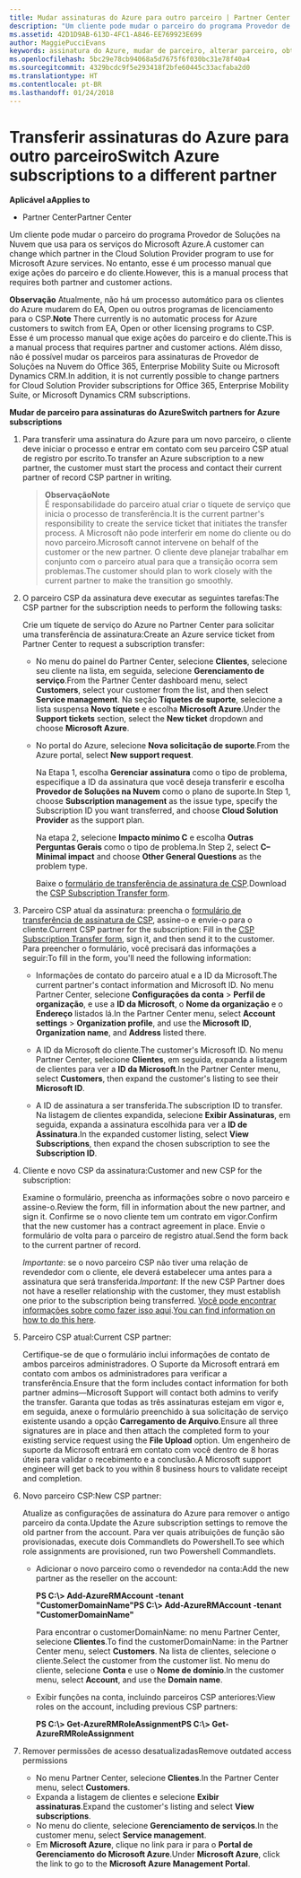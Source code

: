 ```yaml
---
title: Mudar assinaturas do Azure para outro parceiro | Partner Center
description: "Um cliente pode mudar o parceiro do programa Provedor de Soluções na Nuvem que usa para os serviços do Microsoft Azure. No entanto, esse é um processo manual que exige ações do parceiro e do cliente."
ms.assetid: 42D1D9AB-613D-4FC1-A846-EE769923E699
author: MaggiePucciEvans
keywords: assinatura do Azure, mudar de parceiro, alterar parceiro, obter novo parceiro, outro parceiro
ms.openlocfilehash: 5bc29e78cb94068a5d7675f6f030bc31e78f40a4
ms.sourcegitcommit: 4329bcdc9f5e293418f2bfe60445c33acfaba2d0
ms.translationtype: HT
ms.contentlocale: pt-BR
ms.lasthandoff: 01/24/2018
---
```

# <a name="switch-azure-subscriptions-to-a-different-partner"></a><span data-ttu-id="da932-105">Transferir assinaturas do Azure para outro parceiro</span><span class="sxs-lookup"><span data-stu-id="da932-105">Switch Azure subscriptions to a different partner</span></span>

**<span data-ttu-id="da932-106">Aplicável a</span><span class="sxs-lookup"><span data-stu-id="da932-106">Applies to</span></span>**

-  <span data-ttu-id="da932-107">Partner Center</span><span class="sxs-lookup"><span data-stu-id="da932-107">Partner Center</span></span>

<span data-ttu-id="da932-108">Um cliente pode mudar o parceiro do programa Provedor de Soluções na Nuvem que usa para os serviços do Microsoft Azure.</span><span class="sxs-lookup"><span data-stu-id="da932-108">A customer can change which partner in the Cloud Solution Provider program to use for Microsoft Azure services.</span></span> <span data-ttu-id="da932-109">No entanto, esse é um processo manual que exige ações do parceiro e do cliente.</span><span class="sxs-lookup"><span data-stu-id="da932-109">However, this is a manual process that requires both partner and customer actions.</span></span>

<span data-ttu-id="da932-110">**Observação**  Atualmente, não há um processo automático para os clientes do Azure mudarem do EA, Open ou outros programas de licenciamento para o CSP.</span><span class="sxs-lookup"><span data-stu-id="da932-110">**Note**  There currently is no automatic process for Azure customers to switch from EA, Open or other licensing programs to CSP.</span></span> <span data-ttu-id="da932-111">Esse é um processo manual que exige ações do parceiro e do cliente.</span><span class="sxs-lookup"><span data-stu-id="da932-111">This is a manual process that requires partner and customer actions.</span></span> <span data-ttu-id="da932-112">Além disso, não é possível mudar os parceiros para assinaturas de Provedor de Soluções na Nuvem do Office 365, Enterprise Mobility Suite ou Microsoft Dynamics CRM.</span><span class="sxs-lookup"><span data-stu-id="da932-112">In addition, it is not currently possible to change partners for Cloud Solution Provider subscriptions for Office 365, Enterprise Mobility Suite, or Microsoft Dynamics CRM subscriptions.</span></span>


 

**<span data-ttu-id="da932-113">Mudar de parceiro para assinaturas do Azure</span><span class="sxs-lookup"><span data-stu-id="da932-113">Switch partners for Azure subscriptions</span></span>**

1.  <span data-ttu-id="da932-114">Para transferir uma assinatura do Azure para um novo parceiro, o cliente deve iniciar o processo e entrar em contato com seu parceiro CSP atual de registro por escrito.</span><span class="sxs-lookup"><span data-stu-id="da932-114">To transfer an Azure subscription to a new partner, the customer must start the process and contact their current partner of record CSP partner in writing.</span></span> 

    >**<span data-ttu-id="da932-115">Observação</span><span class="sxs-lookup"><span data-stu-id="da932-115">Note</span></span>**<br> <span data-ttu-id="da932-116">É responsabilidade do parceiro atual criar o tíquete de serviço que inicia o processo de transferência.</span><span class="sxs-lookup"><span data-stu-id="da932-116">It is the current partner's responsibility to create the service ticket that initiates the transfer process.</span></span> <span data-ttu-id="da932-117">A Microsoft não pode interferir em nome do cliente ou do novo parceiro.</span><span class="sxs-lookup"><span data-stu-id="da932-117">Microsoft cannot intervene on behalf of the customer or the new partner.</span></span> <span data-ttu-id="da932-118">O cliente deve planejar trabalhar em conjunto com o parceiro atual para que a transição ocorra sem problemas.</span><span class="sxs-lookup"><span data-stu-id="da932-118">The customer should plan to work closely with the current partner to make the transition go smoothly.</span></span>

2.  <span data-ttu-id="da932-119">O parceiro CSP da assinatura deve executar as seguintes tarefas:</span><span class="sxs-lookup"><span data-stu-id="da932-119">The CSP partner for the subscription needs to perform the following tasks:</span></span>

    <span data-ttu-id="da932-120">Crie um tíquete de serviço do Azure no Partner Center para solicitar uma transferência de assinatura:</span><span class="sxs-lookup"><span data-stu-id="da932-120">Create an Azure service ticket from Partner Center to request a subscription transfer:</span></span>

    -   <span data-ttu-id="da932-121">No menu do painel do Partner Center, selecione **Clientes**, selecione seu cliente na lista, em seguida, selecione **Gerenciamento de serviço**.</span><span class="sxs-lookup"><span data-stu-id="da932-121">From the Partner Center dashboard menu, select **Customers**, select your customer from the list, and then select **Service management**.</span></span> <span data-ttu-id="da932-122">Na seção **Tíquetes de suporte**, selecione a lista suspensa **Novo tíquete** e escolha **Microsoft Azure**.</span><span class="sxs-lookup"><span data-stu-id="da932-122">Under the **Support tickets** section, select the **New ticket** dropdown and choose **Microsoft Azure**.</span></span>

    -   <span data-ttu-id="da932-123">No portal do Azure, selecione **Nova solicitação de suporte**.</span><span class="sxs-lookup"><span data-stu-id="da932-123">From the Azure portal, select **New support request**.</span></span>

        <span data-ttu-id="da932-124">Na Etapa 1, escolha **Gerenciar assinatura** como o tipo de problema, especifique a ID da assinatura que você deseja transferir e escolha **Provedor de Soluções na Nuvem** como o plano de suporte.</span><span class="sxs-lookup"><span data-stu-id="da932-124">In Step 1, choose **Subscription management** as the issue type, specify the Subscription ID you want transferred, and choose **Cloud Solution Provider** as the support plan.</span></span>

        <span data-ttu-id="da932-125">Na etapa 2, selecione **Impacto mínimo C** e escolha **Outras Perguntas Gerais** como o tipo de problema.</span><span class="sxs-lookup"><span data-stu-id="da932-125">In Step 2, select **C–Minimal impact** and choose **Other General Questions** as the problem type.</span></span>

        <span data-ttu-id="da932-126">Baixe o [formulário de transferência de assinatura de CSP](https://assets.windowsphone.com/5222c408-e546-4e01-b72a-2ec7d4c43d57/CSP_Subscription_Transfer_Form_Azure_InvariantCulture_Default.zip).</span><span class="sxs-lookup"><span data-stu-id="da932-126">Download the [CSP Subscription Transfer form](https://assets.windowsphone.com/5222c408-e546-4e01-b72a-2ec7d4c43d57/CSP_Subscription_Transfer_Form_Azure_InvariantCulture_Default.zip).</span></span>

3.  <span data-ttu-id="da932-127">Parceiro CSP atual da assinatura: preencha o [formulário de transferência de assinatura de CSP](https://assets.windowsphone.com/5222c408-e546-4e01-b72a-2ec7d4c43d57/CSP_Subscription_Transfer_Form_Azure_InvariantCulture_Default.zip), assine-o e envie-o para o cliente.</span><span class="sxs-lookup"><span data-stu-id="da932-127">Current CSP partner for the subscription: Fill in the [CSP Subscription Transfer form](https://assets.windowsphone.com/5222c408-e546-4e01-b72a-2ec7d4c43d57/CSP_Subscription_Transfer_Form_Azure_InvariantCulture_Default.zip), sign it, and then send it to the customer.</span></span> <span data-ttu-id="da932-128">Para preencher o formulário, você precisará das informações a seguir:</span><span class="sxs-lookup"><span data-stu-id="da932-128">To fill in the form, you'll need the following information:</span></span>

    -   <span data-ttu-id="da932-129">Informações de contato do parceiro atual e a ID da Microsoft.</span><span class="sxs-lookup"><span data-stu-id="da932-129">The current partner's contact information and Microsoft ID.</span></span> <span data-ttu-id="da932-130">No menu Partner Center, selecione **Configurações da conta** &gt; **Perfil de organização**, e use a **ID da Microsoft**, o **Nome da organização** e o **Endereço** listados lá.</span><span class="sxs-lookup"><span data-stu-id="da932-130">In the Partner Center menu, select **Account settings** &gt; **Organization profile**, and use the **Microsoft ID**, **Organization name**, and **Address** listed there.</span></span>

    -   <span data-ttu-id="da932-131">A ID da Microsoft do cliente.</span><span class="sxs-lookup"><span data-stu-id="da932-131">The customer's Microsoft ID.</span></span> <span data-ttu-id="da932-132">No menu Partner Center, selecione **Clientes**, em seguida, expanda a listagem de clientes para ver a **ID da Microsoft**.</span><span class="sxs-lookup"><span data-stu-id="da932-132">In the Partner Center menu, select **Customers**, then expand the customer's listing to see their **Microsoft ID**.</span></span>

    -   <span data-ttu-id="da932-133">A ID de assinatura a ser transferida.</span><span class="sxs-lookup"><span data-stu-id="da932-133">The subscription ID to transfer.</span></span> <span data-ttu-id="da932-134">Na listagem de clientes expandida, selecione **Exibir Assinaturas**, em seguida, expanda a assinatura escolhida para ver a **ID de Assinatura**.</span><span class="sxs-lookup"><span data-stu-id="da932-134">In the expanded customer listing, select **View Subscriptions**, then expand the chosen subscription to see the **Subscription ID**.</span></span>

4.  <span data-ttu-id="da932-135">Cliente e novo CSP da assinatura:</span><span class="sxs-lookup"><span data-stu-id="da932-135">Customer and new CSP for the subscription:</span></span>

    <span data-ttu-id="da932-136">Examine o formulário, preencha as informações sobre o novo parceiro e assine-o.</span><span class="sxs-lookup"><span data-stu-id="da932-136">Review the form, fill in information about the new partner, and sign it.</span></span> <span data-ttu-id="da932-137">Confirme se o novo cliente tem um contrato em vigor.</span><span class="sxs-lookup"><span data-stu-id="da932-137">Confirm that the new customer has a contract agreement in place.</span></span> <span data-ttu-id="da932-138">Envie o formulário de volta para o parceiro de registro atual.</span><span class="sxs-lookup"><span data-stu-id="da932-138">Send the form back to the current partner of record.</span></span>

    <span data-ttu-id="da932-139">*Importante*: se o novo parceiro CSP não tiver uma relação de revendedor com o cliente, ele deverá estabelecer uma antes para a assinatura que será transferida.</span><span class="sxs-lookup"><span data-stu-id="da932-139">*Important*: If the new CSP Partner does not have a reseller relationship with the customer, they must establish one prior to the subscription being transferred.</span></span> <span data-ttu-id="da932-140">[Você pode encontrar informações sobre como fazer isso aqui](https://int.msdn.microsoft.com/en-us/library/partnercenter/mt750320.aspx).</span><span class="sxs-lookup"><span data-stu-id="da932-140">[You can find information on how to do this here](https://int.msdn.microsoft.com/en-us/library/partnercenter/mt750320.aspx).</span></span>

5.  <span data-ttu-id="da932-141">Parceiro CSP atual:</span><span class="sxs-lookup"><span data-stu-id="da932-141">Current CSP partner:</span></span>

    <span data-ttu-id="da932-142">Certifique-se de que o formulário inclui informações de contato de ambos parceiros administradores. O Suporte da Microsoft entrará em contato com ambos os administradores para verificar a transferência.</span><span class="sxs-lookup"><span data-stu-id="da932-142">Ensure that the form includes contact information for both partner admins—Microsoft Support will contact both admins to verify the transfer.</span></span> <span data-ttu-id="da932-143">Garanta que todas as três assinaturas estejam em vigor e, em seguida, anexe o formulário preenchido à sua solicitação de serviço existente usando a opção **Carregamento de Arquivo**.</span><span class="sxs-lookup"><span data-stu-id="da932-143">Ensure all three signatures are in place and then attach the completed form to your existing service request using the **File Upload** option.</span></span> <span data-ttu-id="da932-144">Um engenheiro de suporte da Microsoft entrará em contato com você dentro de 8 horas úteis para validar o recebimento e a conclusão.</span><span class="sxs-lookup"><span data-stu-id="da932-144">A Microsoft support engineer will get back to you within 8 business hours to validate receipt and completion.</span></span>

6.  <span data-ttu-id="da932-145">Novo parceiro CSP:</span><span class="sxs-lookup"><span data-stu-id="da932-145">New CSP partner:</span></span>

    <span data-ttu-id="da932-146">Atualize as configurações de assinatura do Azure para remover o antigo parceiro da conta.</span><span class="sxs-lookup"><span data-stu-id="da932-146">Update the Azure subscription settings to remove the old partner from the account.</span></span> <span data-ttu-id="da932-147">Para ver quais atribuições de função são provisionadas, execute dois Commandlets do Powershell.</span><span class="sxs-lookup"><span data-stu-id="da932-147">To see which role assignments are provisioned, run two Powershell Commandlets.</span></span>

    -   <span data-ttu-id="da932-148">Adicionar o novo parceiro como o revendedor na conta:</span><span class="sxs-lookup"><span data-stu-id="da932-148">Add the new partner as the reseller on the account:</span></span>

        **<span data-ttu-id="da932-149">PS C:\\&gt; Add-AzureRMAccount -tenant "CustomerDomainName"</span><span class="sxs-lookup"><span data-stu-id="da932-149">PS C:\\&gt; Add-AzureRMAccount -tenant "CustomerDomainName"</span></span>**

        <span data-ttu-id="da932-150">Para encontrar o customerDomainName: no menu Partner Center, selecione **Clientes**.</span><span class="sxs-lookup"><span data-stu-id="da932-150">To find the customerDomainName: in the Partner Center menu, select **Customers**.</span></span> <span data-ttu-id="da932-151">Na lista de clientes, selecione o cliente.</span><span class="sxs-lookup"><span data-stu-id="da932-151">Select the customer from the customer list.</span></span> <span data-ttu-id="da932-152">No menu do cliente, selecione **Conta** e use o **Nome de domínio**.</span><span class="sxs-lookup"><span data-stu-id="da932-152">In the customer menu, select **Account**, and use the **Domain name**.</span></span>

    -   <span data-ttu-id="da932-153">Exibir funções na conta, incluindo parceiros CSP anteriores:</span><span class="sxs-lookup"><span data-stu-id="da932-153">View roles on the account, including previous CSP partners:</span></span>

        **<span data-ttu-id="da932-154">PS C:\\&gt; Get-AzureRMRoleAssignment</span><span class="sxs-lookup"><span data-stu-id="da932-154">PS C:\\&gt; Get-AzureRMRoleAssignment</span></span>**

7. <span data-ttu-id="da932-155">Remover permissões de acesso desatualizadas</span><span class="sxs-lookup"><span data-stu-id="da932-155">Remove outdated access permissions</span></span>

    -  <span data-ttu-id="da932-156">No menu Partner Center, selecione **Clientes**.</span><span class="sxs-lookup"><span data-stu-id="da932-156">In the Partner Center menu, select **Customers**.</span></span> 
    -  <span data-ttu-id="da932-157">Expanda a listagem de clientes e selecione **Exibir assinaturas**.</span><span class="sxs-lookup"><span data-stu-id="da932-157">Expand the customer's listing and select **View subscriptions**.</span></span> 
    -  <span data-ttu-id="da932-158">No menu do cliente, selecione **Gerenciamento de serviços**.</span><span class="sxs-lookup"><span data-stu-id="da932-158">In the customer menu, select **Service management**.</span></span> 
    -  <span data-ttu-id="da932-159">Em **Microsoft Azure**, clique no link para ir para o **Portal de Gerenciamento do Microsoft Azure**.</span><span class="sxs-lookup"><span data-stu-id="da932-159">Under **Microsoft Azure**, click the link to go to the **Microsoft Azure Management Portal**.</span></span>

 

 



